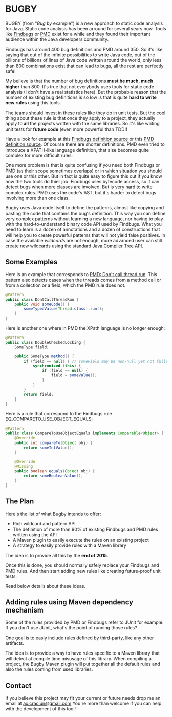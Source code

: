 # BUGBY

BUGBY (from "*Bug by* example") is a new approach to static code analysis for Java.
Static code analysis has been arround for several years now.
Tools like [Findbugs](http://findbugs.sourceforge.net) or [PMD](http://pmd.sourceforge.net/) exist for a while and they found
their important audience within the Java developers community.

Findbugs has around 400 bug definitions and PMD around 350. So it's like saying that out of the infinite possibilities to write Java code,
out of the billions of billions of lines of Java code written around the world, only less than 800 combinations exist that can lead to bugs,
all the rest are perfectly safe!

My believe is that the number of bug definitions **must be much, much higher** than 800.
It's true that not everybody uses tools for static code analysis (I don't have a real statistics here).
But the probable reason that the number of existing bug definitions is so low is that is quite **hard to write new rules** using this tools.

The teams should invest in these rules like they do in unit tests. But the cool thing about these rule is that once they apply to a project, they actually apply to **all** the projects written with the same libraries. So it's like writing unit tests for **future code** (even more powerful than TDD!)

Have a look for example at this [Findbugs definition source](http://code.google.com/p/findbugs/source/browse/findbugs/src/java/edu/umd/cs/findbugs/detect/FindPuzzlers.java) or this [PMD definition source](https://github.com/pmd/pmd/blob/master/pmd-java/src/main/java/net/sourceforge/pmd/lang/java/rule/basic/DoubleCheckedLockingRule.java).
Of course there are shorter definitions. PMD even tried to introduce a XPATH-like language definition, that alse becomes quite complex for more difficult rules.

One more problem is that is quite confusing if you need both Findbugs or PMD (as their scope sometimes overlaps) or in which situation you should use one or this other. But in fact is quite easy to figure this out if you know how the two tools do thier job.
Findbugs uses bytecode access, so it can detect bugs when more classes are involved. But is very hard to write complex rules.
PMD uses the code's AST, but it's harder to detect bugs involving more than one class.

Bugby uses Java code itself to define the patterns, almost like copying and pasting the code that contains the bug's definition.
This way you can define very complex patterns without learning a new language, nor having to play with the hard-to-understand binary code API used by Findbugs.
What you need to learn is a dozen of annotations and a dozen of constructions that will help you to create powerful patterns that will not yield false positives.
In case the available *wildcards* are not enough, more advanced user can still create new wildcards using the standard [Java Compiler Tree API](http://docs.oracle.com/javase/7/docs/jdk/api/javac/tree/index.html).

## Some Examples

Here is an example that corresponds to [PMD: Don't call thread run](). This pattern also detects cases when the threads comes from a method call or from a collection or a field, which the PMD rule does not.

```java
@Pattern
public class DontCallThreadRun {
	public void someCode() {
		someTypedValue(Thread.class).run();
	}
}
```

Here is another one where in PMD the XPath language is no longer enough:

```java
@Pattern
public class DoubleCheckedLocking {
	SomeType field;

	public SomeType method() {
		if (field == null) { // someField may be non-null yet not fully created
			synchronized (this) {
				if (field == null) {
					field = someValue();
				}
			}
		}
		return field;
	}
}
```

Here is a rule that correspond to the Findbugs rule EQ_COMPARETO_USE_OBJECT_EQUALS:

```java
@Pattern
public class CompareToUseObjectEquals implements Comparable<Object> {
	@Override
	public int compareTo(Object obj) {
		return someIntValue();
	}

	@Override
	@Missing
	public boolean equals(Object obj) {
		return someBooleanValue();
	}
}
```


## The Plan
Here's the list of what Bugby intends to offer:

* Rich wildcard and pattern API
* The definition of more than 90% of existing Findbugs and PMD rules written using the API
* A Maven plugin to easily execute the rules on an existing project
* A strategy to easily provide rules with a Maven library

The idea is to provide all this by the **end of 2015**.

Once this is done, you should normally safely replace your Findbugs and PMD rules.
And then start adding new rules like creating future-proof unit tests.

Read below details about these ideas.


## Adding rules using Maven dependency mechanism
Some of the rules provided by PMD or Findbugs refer to JUnit for example.
If you don't use JUnit, what's the point of running those rules?

One goal is to easly include rules defined by third-party, like any other artifacts.

The idea is to provide a way to have rules specific to a Maven library that will detect at compile time misusage of this library.
When compiling a project, the Bugby Maven plugin will put together all the default rules and also the rules coming from used libraries.


## Contact
If you believe this project may fit your current or future needs drop me an email at ax.craciun@gmail.com
You're more than welcome if you can help with the development of this tool!
















